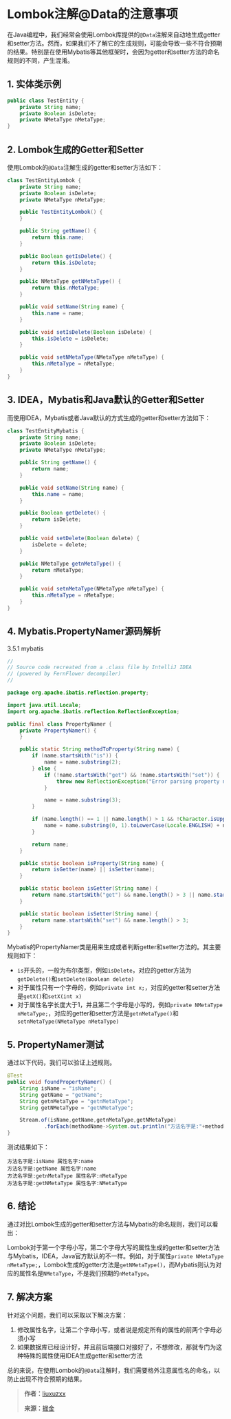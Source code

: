 # Lombok注解@Data的注意事项

在Java编程中，我们经常会使用Lombok库提供的`@Data`注解来自动地生成getter和setter方法。然而，如果我们不了解它的生成规则，可能会导致一些不符合预期的结果。特别是在使用Mybatis等其他框架时，会因为getter和setter方法的命名规则的不同，产生混淆。

## 1. 实体类示例

```java
public class TestEntity {
    private String name;
    private Boolean isDelete;
    private NMetaType nMetaType;
}
```

## 2. Lombok生成的Getter和Setter

使用Lombok的`@Data`注解生成的getter和setter方法如下：

```java
class TestEntityLombok {
    private String name;
    private Boolean isDelete;
    private NMetaType nMetaType;

    public TestEntityLombok() {
    }

    public String getName() {
        return this.name;
    }

    public Boolean getIsDelete() {
        return this.isDelete;
    }

    public NMetaType getNMetaType() {
        return this.nMetaType;
    }

    public void setName(String name) {
        this.name = name;
    }

    public void setIsDelete(Boolean isDelete) {
        this.isDelete = isDelete;
    }

    public void setNMetaType(NMetaType nMetaType) {
        this.nMetaType = nMetaType;
    }
}
```

## 3. IDEA，Mybatis和Java默认的Getter和Setter

而使用IDEA，Mybatis或者Java默认的方式生成的getter和setter方法如下：

```java
class TestEntityMybatis {
    private String name;
    private Boolean isDelete;
    private NMetaType nMetaType;

    public String getName() {
        return name;
    }

    public void setName(String name) {
        this.name = name;
    }

    public Boolean getDelete() {
        return isDelete;
    }

    public void setDelete(Boolean delete) {
        isDelete = delete;
    }

    public NMetaType getnMetaType() {
        return nMetaType;
    }

    public void setnMetaType(NMetaType nMetaType) {
        this.nMetaType = nMetaType;
    }
}
```

## 4. Mybatis.PropertyNamer源码解析

3.5.1 mybatis

```java
//
// Source code recreated from a .class file by IntelliJ IDEA
// (powered by FernFlower decompiler)
//

package org.apache.ibatis.reflection.property;

import java.util.Locale;
import org.apache.ibatis.reflection.ReflectionException;

public final class PropertyNamer {
    private PropertyNamer() {
    }

    public static String methodToProperty(String name) {
        if (name.startsWith("is")) {
            name = name.substring(2);
        } else {
            if (!name.startsWith("get") && !name.startsWith("set")) {
                throw new ReflectionException("Error parsing property name '" + name + "'.  Didn't start with 'is', 'get' or 'set'.");
            }

            name = name.substring(3);
        }

        if (name.length() == 1 || name.length() > 1 && !Character.isUpperCase(name.charAt(1))) {
            name = name.substring(0, 1).toLowerCase(Locale.ENGLISH) + name.substring(1);
        }

        return name;
    }

    public static boolean isProperty(String name) {
        return isGetter(name) || isSetter(name);
    }

    public static boolean isGetter(String name) {
        return name.startsWith("get") && name.length() > 3 || name.startsWith("is") && name.length() > 2;
    }

    public static boolean isSetter(String name) {
        return name.startsWith("set") && name.length() > 3;
    }
}

```



Mybatis的PropertyNamer类是用来生成或者判断getter和setter方法的。其主要规则如下：

- `is`开头的，一般为布尔类型，例如`isDelete`，对应的getter方法为`getDelete()`和`setDelete(Boolean delete)`
- 对于属性只有一个字母的，例如`private int x;`，对应的getter和setter方法是`getX()`和`setX(int x)`
- 对于属性名字长度大于1，并且第二个字母是小写的，例如`private NMetaType nMetaType;`，对应的getter和setter方法是`getnMetaType()`和`setnMetaType(NMetaType nMetaType)`

## 5. PropertyNamer测试

通过以下代码，我们可以验证上述规则。

```java
@Test
public void foundPropertyNamer() {
    String isName = "isName";
    String getName = "getName";
    String getnMetaType = "getnMetaType";
    String getNMetaType = "getNMetaType";

    Stream.of(isName,getName,getnMetaType,getNMetaType)
            .forEach(methodName->System.out.println("方法名字是:"+methodName+" 属性名字:"+ PropertyNamer.methodToProperty(methodName)));
}
```

测试结果如下：

```shell
方法名字是:isName 属性名字:name
方法名字是:getName 属性名字:name
方法名字是:getnMetaType 属性名字:nMetaType
方法名字是:getNMetaType 属性名字:NMetaType
```

## 6. 结论

通过对比Lombok生成的getter和setter方法与Mybatis的命名规则，我们可以看出：

Lombok对于第一个字母小写，第二个字母大写的属性生成的getter和setter方法与Mybatis，IDEA，Java官方默认的不一样。例如，对于属性`private NMetaType nMetaType;`，Lombok生成的getter方法是`getNMetaType()`，而Mybatis则认为对应的属性名是`NMetaType`，不是我们预期的`nMetaType`。

## 7. 解决方案

针对这个问题，我们可以采取以下解决方案：

1. 修改属性名字，让第二个字母小写，或者说是规定所有的属性的前两个字母必须小写
2. 如果数据库已经设计好，并且前后端接口对接好了，不想修改，那就专门为这种特殊的属性使用IDEA生成getter和setter方法

总的来说，在使用Lombok的`@Data`注解时，我们需要格外注意属性名的命名，以防止出现不符合预期的结果。





> **作者：**[liuxuzxx](https://juejin.im/user/5b5a8a9ff265da0f7071c1df)
>
> **来源：**[掘金](https://juejin.im/post/6881432532332576781)

